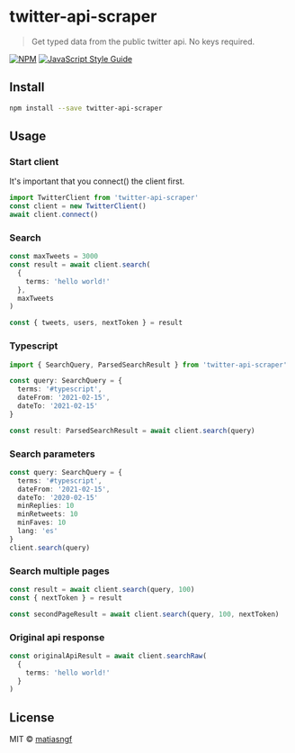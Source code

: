 # twitter-api-scraper

> Get typed data from the public twitter api. No keys required.

[![NPM](https://img.shields.io/npm/v/twitter-api-scraper.svg)](https://www.npmjs.com/package/twitter-api-scraper) [![JavaScript Style Guide](https://img.shields.io/badge/code_style-standard-brightgreen.svg)](https://standardjs.com)

## Install

```bash
npm install --save twitter-api-scraper
```

## Usage

### Start client
It's important that you connect() the client first.
```ts
import TwitterClient from 'twitter-api-scraper'
const client = new TwitterClient()
await client.connect()
```

### Search
```ts
const maxTweets = 3000
const result = await client.search(
  {
    terms: 'hello world!'
  },
  maxTweets
)

const { tweets, users, nextToken } = result

```

### Typescript
```ts
import { SearchQuery, ParsedSearchResult } from 'twitter-api-scraper'

const query: SearchQuery = {
  terms: '#typescript',
  dateFrom: '2021-02-15',
  dateTo: '2021-02-15'
}

const result: ParsedSearchResult = await client.search(query)
```

### Search parameters
```ts
const query: SearchQuery = {
  terms: '#typescript',
  dateFrom: '2021-02-15',
  dateTo: '2020-02-15'
  minReplies: 10
  minRetweets: 10
  minFaves: 10
  lang: 'es'
}
client.search(query)
```

### Search multiple pages
```ts
const result = await client.search(query, 100)
const { nextToken } = result

const secondPageResult = await client.search(query, 100, nextToken)
```

### Original api response
```ts
const originalApiResult = await client.searchRaw(
  {
    terms: 'hello world!'
  }
)
```

## License

MIT © [matiasngf](https://github.com/matiasngf)
